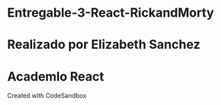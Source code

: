 # Entregable-3-React-RickandMorty
# Realizado por Elizabeth Sanchez 
# Academlo React 
Created with CodeSandbox
